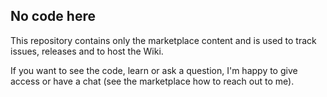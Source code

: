 ## No code here

This repository contains only the marketplace content and is used to track issues, releases and to host the Wiki.

If you want to see the code, learn or ask a question, I'm happy to give access or have a chat (see the marketplace how to reach out to me).